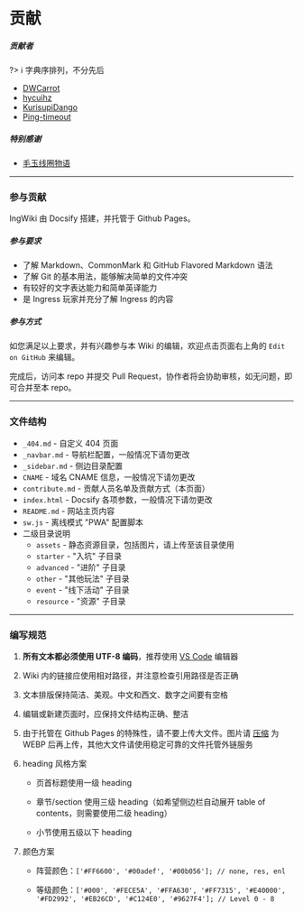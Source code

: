 # 贡献

##### 贡献者

?> ℹ️ 字典序排列，不分先后

- [DWCarrot](https://github.com/DWCarrot)
- [hycuihz](https://github.com/hycuihz)
- [KurisupiDango](https://github.com/KurisupiDango)
- [Ping-timeout](https://github.com/Ping-timeout)

##### 特别感谢

- [毛玉线圈物语](https://craft.moe)

------

### 参与贡献

IngWiki 由 Docsify 搭建，并托管于 Github Pages。

##### 参与要求

- 了解 Markdown、CommonMark 和 GitHub Flavored Markdown 语法
- 了解 Git 的基本用法，能够解决简单的文件冲突
- 有较好的文字表达能力和简单英译能力
- 是 Ingress 玩家并充分了解 Ingress 的内容

##### 参与方式

如您满足以上要求，并有兴趣参与本 Wiki 的编辑，欢迎点击页面右上角的   `Edit on GitHub` 来编辑。

完成后，访问本 repo 并提交 Pull Request，协作者将会协助审核，如无问题，即可合并至本 repo。

------

### 文件结构

- `_404.md` - 自定义 404 页面
- `_navbar.md` - 导航栏配置，一般情况下请勿更改
- `_sidebar.md` - 侧边目录配置
- `CNAME` - 域名 CNAME 信息，一般情况下请勿更改
- `contribute.md` - 贡献人员名单及贡献方式（本页面）
- `index.html` - Docsify 各项参数，一般情况下请勿更改
- `README.md` - 网站主页内容
- `sw.js` - 离线模式 "PWA" 配置脚本
- 二级目录说明
  - `assets` - 静态资源目录，包括图片，请上传至该目录使用
  - `starter` - "入坑" 子目录
  - `advanced` - "进阶" 子目录
  - `other` - "其他玩法" 子目录
  - `event` - "线下活动" 子目录
  - `resource` - "资源" 子目录

------

### 编写规范

1. **所有文本都必须使用 UTF-8 编码**，推荐使用 [VS Code](https://code.visualstudio.com/) 编辑器
2. Wiki 内的链接应使用相对路径，并注意检查引用路径是否正确
3. 文本排版保持简洁、美观。中文和西文、数字之间要有空格
4. 编辑或新建页面时，应保持文件结构正确、整洁
5. 由于托管在 Github Pages 的特殊性，请不要上传大文件。图片请 [压缩](https://squoosh.app/) 为 WEBP 后再上传，其他大文件请使用稳定可靠的文件托管外链服务
6. heading 风格方案

   - 页首标题使用一级 heading

   - 章节/section 使用三级 heading（如希望侧边栏自动展开 table of contents，则需要使用二级 heading）

   - 小节使用五级以下 heading

7. 颜色方案

   - 阵营颜色：`['#FF6600', '#00adef', '#00b056']; // none, res, enl `

   - 等级颜色：`['#000', '#FECE5A', '#FFA630', '#FF7315', '#E40000', '#FD2992', '#EB26CD', '#C124E0', '#9627F4']; // Level 0 - 8`
